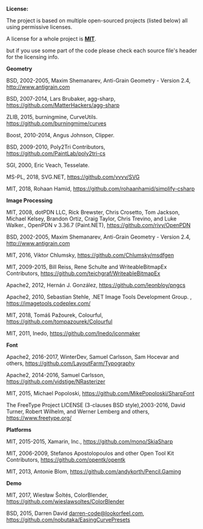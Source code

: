 
**License:**

The project is based on multiple open-sourced projects (listed below) all using permissive licenses.

A license for a whole project is [**MIT**](https://opensource.org/licenses/MIT).

but if you use some part of the code please check each source file's header for the licensing info.



**Geometry**

BSD, 2002-2005, Maxim Shemanarev, Anti-Grain Geometry - Version 2.4, http://www.antigrain.com

BSD, 2007-2014, Lars Brubaker, agg-sharp, https://github.com/MatterHackers/agg-sharp

ZLIB, 2015, burningmine, CurveUtils. https://github.com/burningmime/curves

Boost, 2010-2014, Angus Johnson, Clipper.

BSD, 2009-2010, Poly2Tri Contributors, https://github.com/PaintLab/poly2tri-cs

SGI, 2000, Eric Veach, Tesselate.

MS-PL, 2018, SVG.NET, https://github.com/vvvv/SVG

MIT, 2018, Rohaan Hamid, https://github.com/rohaanhamid/simplify-csharp

**Image Processing**

MIT, 2008, dotPDN LLC, Rick Brewster, Chris Crosetto, Tom Jackson, Michael Kelsey, Brandon Ortiz, Craig Taylor, Chris Trevino, and Luke Walker., OpenPDN v 3.36.7 (Paint.NET), https://github.com/rivy/OpenPDN

BSD, 2002-2005, Maxim Shemanarev, Anti-Grain Geometry - Version 2.4, http://www.antigrain.com

MIT, 2016, Viktor Chlumsky, https://github.com/Chlumsky/msdfgen

MIT, 2009-2015, Bill Reiss, Rene Schulte and WriteableBitmapEx Contributors, https://github.com/teichgraf/WriteableBitmapEx

Apache2, 2012, Hernán J. González, https://github.com/leonbloy/pngcs

Apache2, 2010, Sebastian Stehle, .NET Image Tools Development Group. , https://imagetools.codeplex.com/ 

MIT, 2018, Tomáš Pažourek, Colourful, https://github.com/tompazourek/Colourful

MIT, 2011, Inedo, https://github.com/Inedo/iconmaker

**Font**

Apache2, 2016-2017, WinterDev, Samuel Carlsson, Sam Hocevar and others, https://github.com/LayoutFarm/Typography

Apache2, 2014-2016, Samuel Carlsson, https://github.com/vidstige/NRasterizer

MIT, 2015, Michael Popoloski, https://github.com/MikePopoloski/SharpFont

The FreeType Project LICENSE (3-clauses BSD style),2003-2016, David Turner, Robert Wilhelm, and Werner Lemberg and others, https://www.freetype.org/

**Platforms**

MIT, 2015-2015, Xamarin, Inc., https://github.com/mono/SkiaSharp

MIT, 2006-2009,  Stefanos Apostolopoulos and other Open Tool Kit Contributors, https://github.com/opentk/opentk

MIT, 2013, Antonie Blom,  https://github.com/andykorth/Pencil.Gaming

**Demo**

MIT, 2017, Wiesław Šoltés, ColorBlender, https://github.com/wieslawsoltes/ColorBlender

BSD, 2015, Darren David darren-code@lookorfeel.com, https://github.com/nobutaka/EasingCurvePresets
